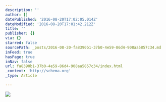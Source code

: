 ```yaml
---
description: ''
author: []
datePublished: '2016-08-20T17:02:05.014Z'
dateModified: '2016-08-20T17:01:42.212Z'
title: ''
publisher: {}
via: {}
starred: false
sourcePath: _posts/2016-08-20-fa8390b1-37b0-4e59-86d4-908aa5857c34.md
inFeed: true
hasPage: true
inNav: false
url: fa8390b1-37b0-4e59-86d4-908aa5857c34/index.html
_context: 'http://schema.org'
_type: Article

---
```

![](https://the-grid-user-content.s3-us-west-2.amazonaws.com/2ee1e8ba-f9b8-48a7-bed8-1e1e1b1d2923.jpg)